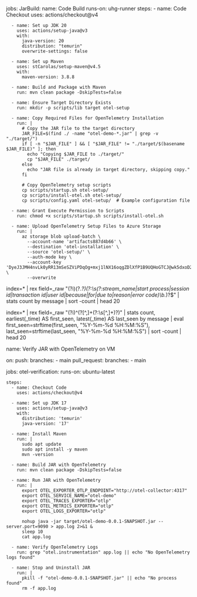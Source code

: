 
jobs:
  JarBuild:
    name: Code Build
    runs-on: uhg-runner
    steps:
      - name: Code Checkout
        uses: actions/checkout@v4

      - name: Set up JDK 20
        uses: actions/setup-java@v3
        with:
          java-version: 20
          distribution: "temurin"
          overwrite-settings: false

      - name: Set up Maven
        uses: stCarolas/setup-maven@v4.5
        with:
          maven-version: 3.8.8

      - name: Build and Package with Maven
        run: mvn clean package -DskipTests=false

      - name: Ensure Target Directory Exists
        run: mkdir -p scripts/lib target otel-setup

      - name: Copy Required Files for OpenTelemetry Installation
        run: |
          # Copy the JAR file to the target directory
          JAR_FILE=$(find ./ -name "otel-demo-*.jar" | grep -v "./target/")
          if [ -n "$JAR_FILE" ] && [ "$JAR_FILE" != "./target/$(basename $JAR_FILE)" ]; then
            echo "Copying $JAR_FILE to ./target/"
            cp "$JAR_FILE" ./target/
          else
            echo "JAR file is already in target directory, skipping copy."
          fi

          # Copy OpenTelemetry setup scripts
          cp scripts/startup.sh otel-setup/
          cp scripts/install-otel.sh otel-setup/
          cp scripts/config.yaml otel-setup/  # Example configuration file

      - name: Grant Execute Permission to Scripts
        run: chmod +x scripts/startup.sh scripts/install-otel.sh

      - name: Upload OpenTelemetry Setup Files to Azure Storage
        run: |
          az storage blob upload-batch \
            --account-name 'artifacts887d4b66' \
            --destination 'otel-installation' \
            --source 'otel-setup/' \
            --auth-mode key \
            --account-key 'DyeJ3JMH4nvLk0yRR13mSeSZViPDqOg+mxj1lNX16oqgZDlXfP1B9UQHoGTCJ@wk5dxoD2KrcGnflRq91JPeXb5w=' \
            --overwrite


index=* 
| rex field=_raw "(?i)(?<message>.*?)(?:\s(?:stream_name|start process|session id|transaction id|user id|because|for|due to|reason|error code)\b.*)?$"
| stats count by message
| sort -count
| head 20


index=* 
| rex field=_raw "(?i)^(?<message>[^,]+(?:\s[^,]+)?)"
| stats count, earliest(_time) AS first_seen, latest(_time) AS last_seen by message
| eval first_seen=strftime(first_seen, "%Y-%m-%d %H:%M:%S"), last_seen=strftime(last_seen, "%Y-%m-%d %H:%M:%S")
| sort -count
| head 20


name: Verify JAR with OpenTelemetry on VM

on:
  push:
    branches:
      - main
  pull_request:
    branches:
      - main

jobs:
  otel-verification:
    runs-on: ubuntu-latest

    steps:
      - name: Checkout Code
        uses: actions/checkout@v4

      - name: Set up JDK 17
        uses: actions/setup-java@v3
        with:
          distribution: 'temurin'
          java-version: '17'

      - name: Install Maven
        run: |
          sudo apt update
          sudo apt install -y maven
          mvn -version

      - name: Build JAR with OpenTelemetry
        run: mvn clean package -DskipTests=false

      - name: Run JAR with OpenTelemetry
        run: |
          export OTEL_EXPORTER_OTLP_ENDPOINT="http://otel-collector:4317"
          export OTEL_SERVICE_NAME="otel-demo"
          export OTEL_TRACES_EXPORTER="otlp"
          export OTEL_METRICS_EXPORTER="otlp"
          export OTEL_LOGS_EXPORTER="otlp"

          nohup java -jar target/otel-demo-0.0.1-SNAPSHOT.jar --server.port=9090 > app.log 2>&1 &
          sleep 10
          cat app.log

      - name: Verify OpenTelemetry Logs
        run: grep "otel.instrumentation" app.log || echo "No OpenTelemetry logs found"

      - name: Stop and Uninstall JAR
        run: |
          pkill -f "otel-demo-0.0.1-SNAPSHOT.jar" || echo "No process found"
          rm -f app.log